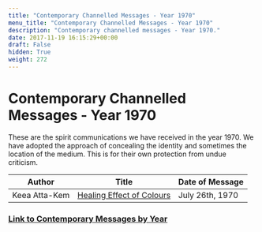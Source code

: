 ```yaml
---
title: "Contemporary Channelled Messages - Year 1970"
menu_title: "Contemporary Channelled Messages - Year 1970"
description: "Contemporary channelled messages - Year 1970."
date: 2017-11-19 16:15:29+00:00
draft: False
hidden: True
weight: 272
---
```

# Contemporary Channelled Messages - Year 1970

These are the spirit communications we have received in the year 1970. We have adopted the approach of concealing the identity and sometimes the location of the medium. This is for their own protection from undue criticism.

**Author** | **Title** | **Date of Message**  
---|---|---  
Keea Atta-Kem | [Healing Effect of Colours](/contemporary-messages/messages-sorted-year/messages-1970/healing-effect-of-colours-26-july-1970/) | July 26th, 1970  
  

### [Link to Contemporary Messages by Year](/contemporary-messages/messages-sorted-year/)
